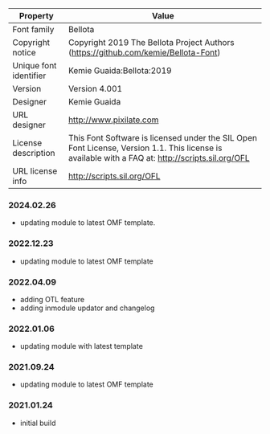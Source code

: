 
| Property | Value |
|---|---|
| Font family | Bellota |
| Copyright notice | Copyright 2019 The Bellota Project Authors (https://github.com/kemie/Bellota-Font) |
| Unique font identifier | Kemie Guaida:Bellota:2019 |
| Version | Version 4.001 |
| Designer | Kemie Guaida |
| URL designer | http://www.pixilate.com |
| License description | This Font Software is licensed under the SIL Open Font License, Version 1.1. This license is available with a FAQ at: http://scripts.sil.org/OFL |
| URL license info | http://scripts.sil.org/OFL |

### 2024.02.26
- updating module to latest OMF template.

### 2022.12.23
- updating module to latest OMF template 

### 2022.04.09
- adding OTL feature
- adding inmodule updator and changelog 

### 2022.01.06
- updating module with latest template

### 2021.09.24
- updating module to latest OMF template


### 2021.01.24
- initial build 